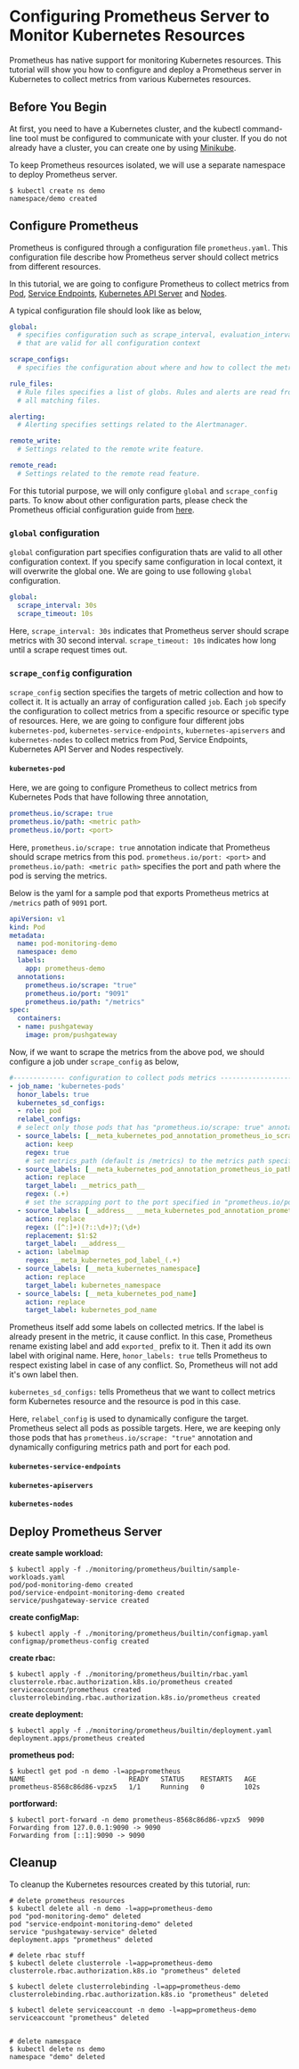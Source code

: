 # Configuring Prometheus Server to Monitor Kubernetes Resources

Prometheus has native support for monitoring Kubernetes resources. This tutorial will show you how to configure and deploy a Prometheus server in Kubernetes to collect metrics from various Kubernetes resources.

## Before You Begin

At first, you need to have a Kubernetes cluster, and the kubectl command-line tool must be configured to communicate with your cluster. If you do not already have a cluster, you can create one by using [Minikube](https://github.com/kubernetes/minikube).

To keep Prometheus resources isolated, we will use a separate namespace to deploy Prometheus server.

```console
$ kubectl create ns demo
namespace/demo created
```

## Configure Prometheus

Prometheus is configured through a configuration file `prometheus.yaml`. This configuration file describe how Prometheus server should collect metrics from different resources.

In this tutorial, we are going to configure Prometheus to collect metrics from [Pod](https://kubernetes.io/docs/concepts/workloads/pods/pod-overview/), [Service Endpoints](https://kubernetes.io/docs/concepts/services-networking/service/), [Kubernetes API Server](https://kubernetes.io/docs/concepts/overview/components/#kube-apiserver) and [Nodes](https://kubernetes.io/docs/concepts/architecture/nodes/).

A typical configuration file should look like as below,

```yaml
global:
  # specifies configuration such as scrape_interval, evaluation_interval etc
  # that are valid for all configuration context

scrape_configs:
  # specifies the configuration about where and how to collect the metrcis.

rule_files:
  # Rule files specifies a list of globs. Rules and alerts are read from
  # all matching files.

alerting:
  # Alerting specifies settings related to the Alertmanager.

remote_write:
  # Settings related to the remote write feature.

remote_read:
  # Settings related to the remote read feature.
```

For this tutorial purpose, we will only configure `global` and `scrape_config` parts. To know about other configuration parts, please check the Prometheus official configuration guide from [here](https://prometheus.io/docs/prometheus/latest/configuration/configuration).

### `global` configuration

`global` configuration part specifies configuration thats are valid to all other configuration context. If you specify same configuration in local context, it will overwrite the global one. We are going to use following `global` configuration.

```yaml
global:
  scrape_interval: 30s
  scrape_timeout: 10s
```

Here, `scrape_interval: 30s` indicates that Prometheus server should scrape metrics with 30 second interval. `scrape_timeout: 10s` indicates how long until a scrape request times out.

### `scrape_config` configuration

`scrape_config` section specifies the targets of metric collection and how to collect it. It is actually an array of configuration called `job`. Each `job` specify the configuration to collect metrics from a specific resource or specific type of resources. Here, we are going to configure four different jobs `kubernetes-pod`, `kubernetes-service-endpoints`, `kubernetes-apiservers` and `kubernetes-nodes` to collect metrics from Pod, Service Endpoints, Kubernetes API Server and Nodes respectively.

#### `kubernetes-pod`

Here, we are going to configure Prometheus to collect metrics from Kubernetes Pods that have following three annotation,

```yaml
prometheus.io/scrape: true
prometheus.io/path: <metric path>
prometheus.io/port: <port>
```

Here, `prometheus.io/scrape: true` annotation indicate that Prometheus should scrape metrics from this pod. `prometheus.io/port: <port>` and `prometheus.io/path: <metric path>` specifies the port and path where the pod is serving the metrics.

Below is the yaml for a sample pod that exports Prometheus metrics at `/metrics` path of `9091` port.

```yaml
apiVersion: v1
kind: Pod
metadata:
  name: pod-monitoring-demo
  namespace: demo
  labels:
    app: prometheus-demo
  annotations:
    prometheus.io/scrape: "true"
    prometheus.io/port: "9091"
    prometheus.io/path: "/metrics"
spec:
  containers:
  - name: pushgateway
    image: prom/pushgateway
```

Now, if we want to scrape the metrics from the above pod, we should configure a job under `scrape_config` as below,

```yaml
#------------- configuration to collect pods metrics -------------------
- job_name: 'kubernetes-pods'
  honor_labels: true
  kubernetes_sd_configs:
  - role: pod
  relabel_configs:
  # select only those pods that has "prometheus.io/scrape: true" annotation
  - source_labels: [__meta_kubernetes_pod_annotation_prometheus_io_scrape]
    action: keep
    regex: true
    # set metrics_path (default is /metrics) to the metrics path specified in "prometheus.io/path: <metric path>" annotation.
  - source_labels: [__meta_kubernetes_pod_annotation_prometheus_io_path]
    action: replace
    target_label: __metrics_path__
    regex: (.+)
    # set the scrapping port to the port specified in "prometheus.io/port: <port>" annotation and set address accordingly.
  - source_labels: [__address__ __meta_kubernetes_pod_annotation_prometheus_io_port]
    action: replace
    regex: ([^:]+)(?::\d+)?;(\d+)
    replacement: $1:$2
    target_label: __address__
  - action: labelmap
    regex: __meta_kubernetes_pod_label_(.+)
  - source_labels: [__meta_kubernetes_namespace]
    action: replace
    target_label: kubernetes_namespace
  - source_labels: [__meta_kubernetes_pod_name]
    action: replace
    target_label: kubernetes_pod_name
```

Prometheus itself add some labels on collected metrics. If the label is already present in the metric, it cause conflict. In this case, Prometheus rename existing label and add `exported_` prefix to it. Then it add its own label with original name. Here, `honor_labels: true` tells Prometheus to respect existing label in case of any conflict. So, Prometheus will not add it's own label then.

`kubernetes_sd_configs:` tells Prometheus that we want to collect metrics form Kubernetes resource and the resource is pod in this case.

Here, `relabel_config` is used to dynamically configure the target. Prometheus select all pods as possible targets. Here, we are keeping only those pods that has `prometheus.io/scrape: "true"` annotation and dynamically configuring metrics path and port for each pod.

#### `kubernetes-service-endpoints`

#### `kubernetes-apiservers`

#### `kubernetes-nodes`

## Deploy Prometheus Server

**create sample workload:**
```console
$ kubectl apply -f ./monitoring/prometheus/builtin/sample-workloads.yaml
pod/pod-monitoring-demo created
pod/service-endpoint-monitoring-demo created
service/pushgateway-service created
```

**create configMap:**
```console
$ kubectl apply -f ./monitoring/prometheus/builtin/configmap.yaml
configmap/prometheus-config created
```

**create rbac:**
```console
$ kubectl apply -f ./monitoring/prometheus/builtin/rbac.yaml
clusterrole.rbac.authorization.k8s.io/prometheus created
serviceaccount/prometheus created
clusterrolebinding.rbac.authorization.k8s.io/prometheus created
```

**create deployment:**
```console
$ kubectl apply -f ./monitoring/prometheus/builtin/deployment.yaml
deployment.apps/prometheus created
````

**prometheus pod:**
```console
$ kubectl get pod -n demo -l=app=prometheus
NAME                          READY   STATUS    RESTARTS   AGE
prometheus-8568c86d86-vpzx5   1/1     Running   0          102s
```

**portforward:**

```console
$ kubectl port-forward -n demo prometheus-8568c86d86-vpzx5  9090
Forwarding from 127.0.0.1:9090 -> 9090
Forwarding from [::1]:9090 -> 9090
```

## Cleanup

To cleanup the Kubernetes resources created by this tutorial, run:

```console
# delete prometheus resources
$ kubectl delete all -n demo -l=app=prometheus-demo
pod "pod-monitoring-demo" deleted
pod "service-endpoint-monitoring-demo" deleted
service "pushgateway-service" deleted
deployment.apps "prometheus" deleted

# delete rbac stuff
$ kubectl delete clusterrole -l=app=prometheus-demo
clusterrole.rbac.authorization.k8s.io "prometheus" deleted

$ kubectl delete clusterrolebinding -l=app=prometheus-demo
clusterrolebinding.rbac.authorization.k8s.io "prometheus" deleted

$ kubectl delete serviceaccount -n demo -l=app=prometheus-demo
serviceaccount "prometheus" deleted


# delete namespace
$ kubectl delete ns demo
namespace "demo" deleted
```